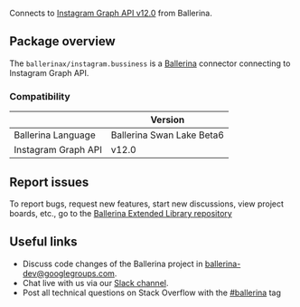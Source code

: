 Connects to [Instagram Graph API v12.0](https://developers.facebook.com/docs/instagram-basic-display-api) from Ballerina.

## Package overview
The `ballerinax/instagram.bussiness` is a [Ballerina](https://ballerina.io/) connector connecting to Instagram Graph API.

### Compatibility
|                       | Version                       |
|-----------------------|-------------------------------|
| Ballerina Language    | Ballerina Swan Lake Beta6     | 
| Instagram Graph API   | v12.0                         |

## Report issues
To report bugs, request new features, start new discussions, view project boards, etc., go to the [Ballerina Extended Library repository](https://github.com/ballerina-platform/ballerina-extended-library)

## Useful links
- Discuss code changes of the Ballerina project in [ballerina-dev@googlegroups.com](mailto:ballerina-dev@googlegroups.com).
- Chat live with us via our [Slack channel](https://ballerina.io/community/slack/).
- Post all technical questions on Stack Overflow with the [#ballerina](https://stackoverflow.com/questions/tagged/ballerina) tag
